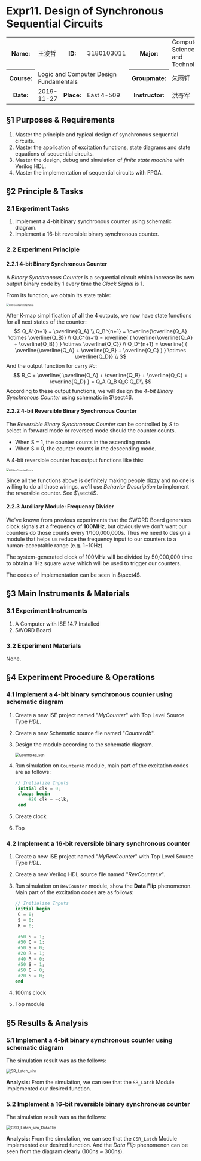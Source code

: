 # Expr11. Design of Synchronous Sequential Circuits

<table align="center">
    <tr>
        <th align="center">Name:</th>
        <td>王浚哲</td>
        <th align="center">ID:</th>
        <td>3180103011</td>
        <th align="center">Major:</th>
        <td>Computer Science and Technology</td>
    </tr>
    <tr>
        <th align="center">Course:</th>
        <td colspan="3">Logic and Computer Design Fundamentals</td>
        <th align="center">Groupmate:</th>
        <td>朱雨轩</td>
    </tr>
    <tr>
        <td align="center"> <b>Date:</b> </td>
        <td> 2019-11-27</td>
        <td align="center"> <b>Place:</b> </td>
        <td> East 4-509 </td>
        <td align="center"> <b>Instructor:</b> </td>
        <td> 洪奇军</td>
    </tr>
</table>

## §1 Purposes & Requirements

1. Master the principle and typical design of synchronous sequential circuits.
2. Master the application of excitation functions, state diagrams and state equations of sequential circuits.
3. Master the design, debug and simulation of *finite state machine* with Verilog HDL.
4. Master the implementation of sequential circuits with FPGA.

## §2 Principle & Tasks

### 2.1 Experiment Tasks

1. Implement a 4-bit binary synchronous counter using schematic diagram.
2. Implement a 16-bit reversible binary synchronous counter.

### 2.2 Experiment Principle

#### 2.2.1 4-bit Binary Synchronous Counter

A *Binary Synchronous Counter* is a sequential circuit which increase its own output binary code by 1 every time the *Clock Signal* is 1. 

From its function, we obtain its state table:

<img src="Expr11/01CounterStateTable.png" alt="01CounterStateTable" style="zoom:48%;" />

After K-map simplification of all the 4 outputs, we now have state functions for all next states of the counter:
$$
Q_A^{n+1} = \overline{Q_A} \\
Q_B^{n+1} = \overline{\overline{Q_A} \otimes \overline{Q_B}} \\
Q_C^{n+1} = \overline{ ( \overline{\overline{Q_A} + \overline{Q_B} ) } \otimes \overline{Q_C}} \\
Q_D^{n+1} = \overline{ ( \overline{\overline{Q_A} + \overline{Q_B} + \overline{Q_C} ) } \otimes \overline{Q_D}} \\
$$
And the output function for carry *Rc*:
$$
R_C = \overline{ \overline{Q_A} + \overline{Q_B} + \overline{Q_C} + \overline{Q_D} } = Q_A Q_B Q_C Q_D\\
$$
According to these output functions, we will design the *4-bit Binary Synchronous Counter* using schematic in $\sect4$.

#### 2.2.2 4-bit Reversible Binary Synchronous Counter

The *Reversible Binary Synchronous Counter* can be controlled by $S$ to select in forward mode or reversed mode should the counter counts.

- When S = 1, the counter counts in the ascending mode.
- When S = 0, the counter counts in the descending mode.

A 4-bit reversible counter has output functions like this:

<img src="Expr11/02RevCounterFuncs.png" alt="02RevCounterFuncs" style="zoom:48%;" />

Since all the functions above is definitely making people dizzy and no one  is willing to do all those wirings, we'll use *Behavior Description* to implement the reversible counter. See $\sect4$.

#### 2.2.3 Auxiliary Module: Frequency Divider

We've known from previous experiments that the SWORD Board generates clock signals at a frequency of **100MHz**, but obviously we don't want our counters do those counts every 1/100,000,000s. Thus we need to design a module that helps us reduce the frequency input to our counters to a human-acceptable range (e.g. 1~10Hz).

The system-generated clock of 100MHz will be divided by 50,000,000 time to obtain a 1Hz square wave which will be used to trigger our counters.

The codes of implementation can be seen in $\sect4$.

## §3 Main Instruments & Materials

### 3.1 Experiment Instruments

1. A Computer with ISE 14.7 Installed
2. SWORD Board

### 3.2 Experiment Materials

None.

## §4 Experiment Procedure & Operations

### 4.1 Implement a 4-bit binary synchronous counter using schematic diagram

1. Create a new ISE project named "*MyCounter*" with Top Level Source Type *HDL*.

2. Create a new Schematic source file named "*Counter4b*".

3. Design the module according to the schematic diagram.

   <img src="Expr11/Counter4b_sch.png" alt="Counter4b_sch" style="zoom: 67%;" />

4. Run simulation on `Counter4b` module, main part of the excitation codes are as follows:

   ```verilog
   // Initialize Inputs
   	initial clk = 0;
   	always begin
   		#20 clk = ~clk;
   	end
   ```
   
5. Create clock

6. Top

### 4.2 Implement a 16-bit reversible binary synchronous counter

1. Create a new ISE project named "*MyRevCounter*" with Top Level Source Type *HDL*.

2. Create a new Verilog HDL source file named "*RevCounter.v*".

   

3. Run simulation on `RevCounter` module, show the **Data Flip** phenomenon. Main part of the excitation codes are as follows:

   ```verilog
   // Initialize Inputs
   initial begin
   	C = 0;
   	S = 0;
   	R = 0;
   	
   	#50 S = 1;
   	#50 C = 1;
   	#50 S = 0;
   	#20 R = 1;
   	#40 R = 0;
   	#50 S = 1;
   	#50 C = 0;
   	#20 S = 0;
   end
   ```

4. 100ms clock

5. Top module

## §5 Results & Analysis

### 5.1 Implement a 4-bit binary synchronous counter using schematic diagram

The simulation result was as the follows:

<img src="Expr10/SR_Latch_sim.jpg" alt="SR_Latch_sim" style="zoom:75%;" />

**Analysis:** From the simulation, we can see that the `SR_Latch` Module implemented our desired function.

### 5.2 Implement a 16-bit reversible binary synchronous counter

The simulation result was as the follows:

<img src="Expr10/CSR_Latch_sim_DataFlip.jpg" alt="CSR_Latch_sim_DataFlip" style="zoom:75%;" />

**Analysis:** From the simulation, we can see that the `CSR_Latch` Module implemented our desired function. And the *Data Flip* phenomenon can be seen from the diagram clearly (100ns ~ 300ns).

<div style="page-break-after: always;"></div>